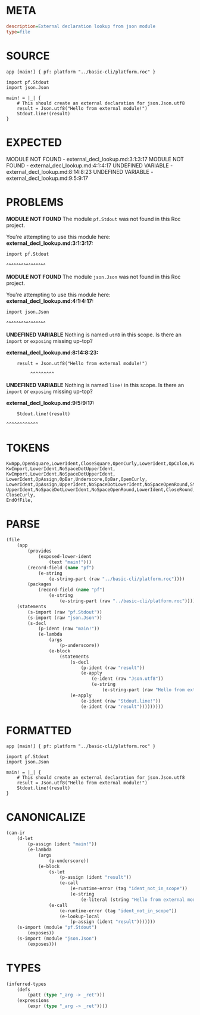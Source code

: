 # META
~~~ini
description=External declaration lookup from json module
type=file
~~~
# SOURCE
~~~roc
app [main!] { pf: platform "../basic-cli/platform.roc" }

import pf.Stdout
import json.Json

main! = |_| {
    # This should create an external declaration for json.Json.utf8
    result = Json.utf8("Hello from external module!")
    Stdout.line!(result)
}
~~~
# EXPECTED
MODULE NOT FOUND - external_decl_lookup.md:3:1:3:17
MODULE NOT FOUND - external_decl_lookup.md:4:1:4:17
UNDEFINED VARIABLE - external_decl_lookup.md:8:14:8:23
UNDEFINED VARIABLE - external_decl_lookup.md:9:5:9:17
# PROBLEMS
**MODULE NOT FOUND**
The module `pf.Stdout` was not found in this Roc project.

You're attempting to use this module here:
**external_decl_lookup.md:3:1:3:17:**
```roc
import pf.Stdout
```
^^^^^^^^^^^^^^^^


**MODULE NOT FOUND**
The module `json.Json` was not found in this Roc project.

You're attempting to use this module here:
**external_decl_lookup.md:4:1:4:17:**
```roc
import json.Json
```
^^^^^^^^^^^^^^^^


**UNDEFINED VARIABLE**
Nothing is named `utf8` in this scope.
Is there an `import` or `exposing` missing up-top?

**external_decl_lookup.md:8:14:8:23:**
```roc
    result = Json.utf8("Hello from external module!")
```
             ^^^^^^^^^


**UNDEFINED VARIABLE**
Nothing is named `line!` in this scope.
Is there an `import` or `exposing` missing up-top?

**external_decl_lookup.md:9:5:9:17:**
```roc
    Stdout.line!(result)
```
    ^^^^^^^^^^^^


# TOKENS
~~~zig
KwApp,OpenSquare,LowerIdent,CloseSquare,OpenCurly,LowerIdent,OpColon,KwPlatform,StringStart,StringPart,StringEnd,CloseCurly,
KwImport,LowerIdent,NoSpaceDotUpperIdent,
KwImport,LowerIdent,NoSpaceDotUpperIdent,
LowerIdent,OpAssign,OpBar,Underscore,OpBar,OpenCurly,
LowerIdent,OpAssign,UpperIdent,NoSpaceDotLowerIdent,NoSpaceOpenRound,StringStart,StringPart,StringEnd,CloseRound,
UpperIdent,NoSpaceDotLowerIdent,NoSpaceOpenRound,LowerIdent,CloseRound,
CloseCurly,
EndOfFile,
~~~
# PARSE
~~~clojure
(file
	(app
		(provides
			(exposed-lower-ident
				(text "main!")))
		(record-field (name "pf")
			(e-string
				(e-string-part (raw "../basic-cli/platform.roc"))))
		(packages
			(record-field (name "pf")
				(e-string
					(e-string-part (raw "../basic-cli/platform.roc"))))))
	(statements
		(s-import (raw "pf.Stdout"))
		(s-import (raw "json.Json"))
		(s-decl
			(p-ident (raw "main!"))
			(e-lambda
				(args
					(p-underscore))
				(e-block
					(statements
						(s-decl
							(p-ident (raw "result"))
							(e-apply
								(e-ident (raw "Json.utf8"))
								(e-string
									(e-string-part (raw "Hello from external module!")))))
						(e-apply
							(e-ident (raw "Stdout.line!"))
							(e-ident (raw "result")))))))))
~~~
# FORMATTED
~~~roc
app [main!] { pf: platform "../basic-cli/platform.roc" }

import pf.Stdout
import json.Json

main! = |_| {
	# This should create an external declaration for json.Json.utf8
	result = Json.utf8("Hello from external module!")
	Stdout.line!(result)
}
~~~
# CANONICALIZE
~~~clojure
(can-ir
	(d-let
		(p-assign (ident "main!"))
		(e-lambda
			(args
				(p-underscore))
			(e-block
				(s-let
					(p-assign (ident "result"))
					(e-call
						(e-runtime-error (tag "ident_not_in_scope"))
						(e-string
							(e-literal (string "Hello from external module!")))))
				(e-call
					(e-runtime-error (tag "ident_not_in_scope"))
					(e-lookup-local
						(p-assign (ident "result")))))))
	(s-import (module "pf.Stdout")
		(exposes))
	(s-import (module "json.Json")
		(exposes)))
~~~
# TYPES
~~~clojure
(inferred-types
	(defs
		(patt (type "_arg -> _ret")))
	(expressions
		(expr (type "_arg -> _ret"))))
~~~
